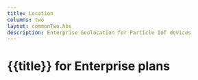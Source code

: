 ```yaml
---
title: Location
columns: two
layout: commonTwo.hbs
description: Enterprise Geolocation for Particle IoT devices
---
```


# {{title}} for Enterprise plans




